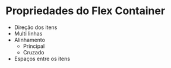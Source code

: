 # Propriedades do Flex Container

* Direção dos itens
* Multi linhas
* Alinhamento
  * Principal
  * Cruzado
* Espaços entre os itens
